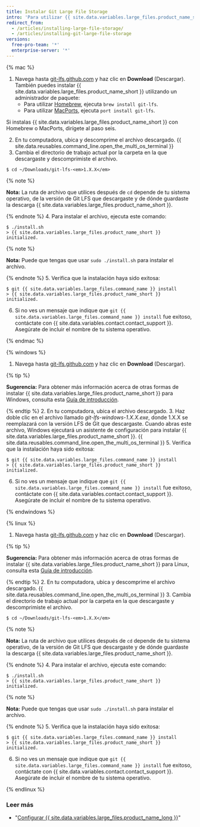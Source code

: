 ```yaml
---
title: Instalar Git Large File Storage
intro: 'Para utilizar {{ site.data.variables.large_files.product_name_short }}, tendrás que descargar e instalar un programa nuevo, además de Git.'
redirect_from:
  - /articles/installing-large-file-storage/
  - /articles/installing-git-large-file-storage
versions:
  free-pro-team: '*'
  enterprise-server: '*'
---
```


{% mac %}

1. Navega hasta [git-lfs.github.com](https://git-lfs.github.com) y haz clic en **Download** (Descargar). También puedes instalar {{ site.data.variables.large_files.product_name_short }} utilizando un administrador de paquete:
    - Para utilizar [Homebrew](http://brew.sh/), ejecuta `brew install git-lfs`.
    - Para utilizar [MacPorts](https://www.macports.org/), ejecuta `port install git-lfs`.

 Si instalas {{ site.data.variables.large_files.product_name_short }} con Homebrew o MacPorts, dirígete al paso seis.

2. En tu computadora, ubica y descomprime el archivo descargado.
{{ site.data.reusables.command_line.open_the_multi_os_terminal }}
3. Cambia el directorio de trabajo actual por la carpeta en la que descargaste y descomprimiste el archivo.
  ```shell
  $ cd ~/Downloads/git-lfs-<em>1.X.X</em>
  ```
 {% note %}

 **Nota:** La ruta de archivo que utilices después de `cd` depende de tu sistema operativo, de la versión de Git LFS que descargaste y de dónde guardaste la descarga {{ site.data.variables.large_files.product_name_short }}.

 {% endnote %}
4. Para instalar el archivo, ejecuta este comando:
  ```shell
  $ ./install.sh
  > {{ site.data.variables.large_files.product_name_short }} initialized.
  ```
 {% note %}

 **Nota:** Puede que tengas que usar `sudo ./install.sh` para instalar el archivo.

 {% endnote %}
5. Verifica que la instalación haya sido exitosa:
  ```shell
  $ git {{ site.data.variables.large_files.command_name }} install
  > {{ site.data.variables.large_files.product_name_short }} initialized.
  ```
6. Si no ves un mensaje que indique que `git {{ site.data.variables.large_files.command_name }} install` fue exitoso, contáctate con {{ site.data.variables.contact.contact_support }}. Asegúrate de incluir el nombre de tu sistema operativo.

{% endmac %}

{% windows %}

1. Navega hasta [git-lfs.github.com](https://git-lfs.github.com) y haz clic en **Download** (Descargar).

  {% tip %}

  **Sugerencia:** Para obtener más información acerca de otras formas de instalar {{ site.data.variables.large_files.product_name_short }} para Windows, consulta esta [Guía de introducción](https://github.com/github/git-lfs#getting-started).

  {% endtip %}
2. En tu computadora, ubica el archivo descargado.
3. Haz doble clic en el archivo llamado *git-lfs-windows-1.X.X.exe*, donde 1.X.X se reemplazará con la versión LFS de Git que descargaste. Cuando abras este archivo, Windows ejecutará un asistente de configuración para instalar {{ site.data.variables.large_files.product_name_short }}.
{{ site.data.reusables.command_line.open_the_multi_os_terminal }}
5. Verifica que la instalación haya sido exitosa:
  ```shell
  $ git {{ site.data.variables.large_files.command_name }} install
  > {{ site.data.variables.large_files.product_name_short }} initialized.
  ```
6. Si no ves un mensaje que indique que `git {{ site.data.variables.large_files.command_name }} install` fue exitoso, contáctate con {{ site.data.variables.contact.contact_support }}. Asegúrate de incluir el nombre de tu sistema operativo.

{% endwindows %}

{% linux %}

1. Navega hasta [git-lfs.github.com](https://git-lfs.github.com) y haz clic en **Download** (Descargar).

  {% tip %}

  **Sugerencia:** Para obtener más información acerca de otras formas de instalar {{ site.data.variables.large_files.product_name_short }} para Linux, consulta esta [Guía de introducción](https://github.com/github/git-lfs#getting-started).

  {% endtip %}
2. En tu computadora, ubica y descomprime el archivo descargado.
{{ site.data.reusables.command_line.open_the_multi_os_terminal }}
3. Cambia el directorio de trabajo actual por la carpeta en la que descargaste y descomprimiste el archivo.
  ```shell
  $ cd ~/Downloads/git-lfs-<em>1.X.X</em>
  ```
 {% note %}

 **Nota:** La ruta de archivo que utilices después de `cd` depende de tu sistema operativo, de la versión de Git LFS que descargaste y de dónde guardaste la descarga {{ site.data.variables.large_files.product_name_short }}.

 {% endnote %}
4. Para instalar el archivo, ejecuta este comando:
  ```shell
  $ ./install.sh
  > {{ site.data.variables.large_files.product_name_short }} initialized.
  ```
 {% note %}

 **Nota:** Puede que tengas que usar `sudo ./install.sh` para instalar el archivo.

 {% endnote %}
5. Verifica que la instalación haya sido exitosa:
  ```shell
  $ git {{ site.data.variables.large_files.command_name }} install
  > {{ site.data.variables.large_files.product_name_short }} initialized.
  ```
6. Si no ves un mensaje que indique que `git {{ site.data.variables.large_files.command_name }} install` fue exitoso, contáctate con {{ site.data.variables.contact.contact_support }}. Asegúrate de incluir el nombre de tu sistema operativo.

{% endlinux %}

### Leer más

- "[Configurar {{ site.data.variables.large_files.product_name_long }}](/articles/configuring-git-large-file-storage)"
